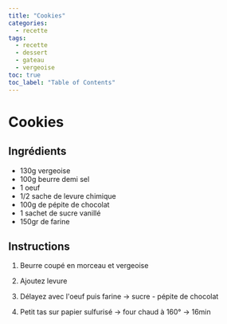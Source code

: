 ```yaml
---
title: "Cookies"
categories:
  - recette
tags:
  - recette
  - dessert
  - gateau
  - vergeoise
toc: true
toc_label: "Table of Contents"
---
```


# Cookies

## Ingrédients

- 130g vergeoise
- 100g beurre demi sel
- 1 oeuf
- 1/2 sache de levure chimique
- 100g de pépite de chocolat
- 1 sachet de sucre vanillé
- 150gr de farine

## Instructions

1. Beurre coupé en morceau et vergeoise

2. Ajoutez levure

3. Délayez avec l'oeuf puis farine -> sucre - pépite de chocolat

4. Petit tas sur papier sulfurisé -> four chaud à 160° -> 16min
